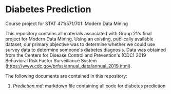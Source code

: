 # Diabetes Prediction
Course project for STAT 471/571/701: Modern Data Mining

This repository contains all materials associated with Group 21's final project for Modern Data Mining. Using an existing, publically available dataset, our primary objective was to determine whether we could use survey data to determine someone's diabetes diagnosis. Data was obtained from the Centers for Disease Control and Prevention's (CDC) 2019 Behavioral Risk Factor Surveillance System  (https://www.cdc.gov/brfss/annual_data/annual_2019.html).

The following documents are contained in this repository:
1. *Prediction.md*: markdown file containing all code for diabetes prediction
